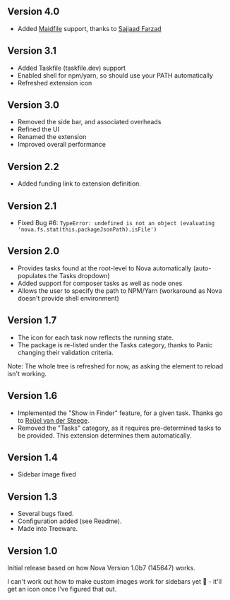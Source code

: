 ## Version 4.0

- Added [Maidfile](https://github.com/exact-labs/maid) support, thanks to [Sajjaad Farzad](https://github.com/theMackabu)

## Version 3.1

- Added Taskfile (taskfile.dev) support
- Enabled shell for npm/yarn, so should use your PATH automatically
- Refreshed extension icon

## Version 3.0

- Removed the side bar, and associated overheads
- Refined the UI
- Renamed the extension
- Improved overall performance

## Version 2.2

- Added funding link to extension definition.

## Version 2.1

- Fixed Bug #6: `TypeError: undefined is not an object (evaluating 'nova.fs.stat(this.packageJsonPath).isFile')`

## Version 2.0

- Provides tasks found at the root-level to Nova automatically (auto-populates the Tasks dropdown)
- Added support for composer tasks as well as node ones
- Allows the user to specify the path to NPM/Yarn (workaround as Nova doesn't provide shell environment)

## Version 1.7

- The icon for each task now reflects the running state.
- The package is re-listed under the Tasks category, thanks to Panic changing their validation criteria.

Note: The whole tree is refreshed for now, as asking the element to reload isn't working.

## Version 1.6

- Implemented the "Show in Finder" feature, for a given task. Thanks go to [Reüel van der Steege](https://github.com/rvdsteege).
- Removed the "Tasks" category, as it requires pre-determined tasks to be provided. This extension determines them automatically.

## Version 1.4

- Sidebar image fixed

## Version 1.3

- Several bugs fixed.
- Configuration added (see Readme).
- Made into Treeware.

## Version 1.0

Initial release based on how Nova Version 1.0b7 (145647) works.

I can't work out how to make custom images work for sidebars yet 🤯 - it'll get an icon once I've figured that out.
